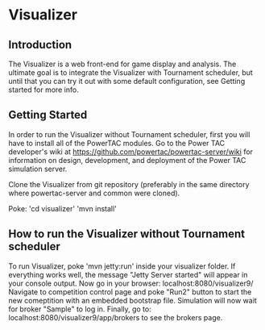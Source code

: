 # Visualizer

## Introduction

The Visualizer is a web front-end for game display and analysis. The ultimate goal is to integrate the Visualizer with Tournament scheduler, but until that you can try it out with some default configuration, see Getting started for more info. 

## Getting Started 

In order to run the Visualizer without Tournament scheduler, first you will have to install all of the PowerTAC modules.
Go to the Power TAC developer's wiki at
https://github.com/powertac/powertac-server/wiki for information on design, development, and deployment of the Power TAC simulation server.

Clone the Visualizer from git repository (preferably in the same directory where powertac-server and common were cloned).

Poke:
'cd visualizer'
'mvn install'

## How to run the Visualizer without Tournament scheduler

To run Visualizer, poke 'mvn jetty:run' inside your visualizer folder.
If everything works well, the message "Jetty Server started" will appear in your console output.
Now go in your browser: localhost:8080/visualizer9/
Navigate to competition control page and poke "Run2" button to start the new comeptition with an embedded bootstrap file.
Simulation will now wait for broker "Sample" to log in.
Finally, go to:
localhost:8080/visualizer9/app/brokers
to see the brokers page.
